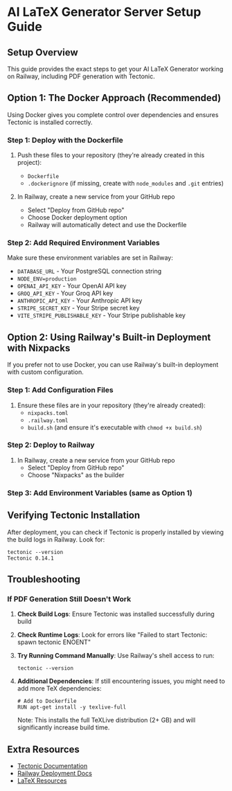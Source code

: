 # AI LaTeX Generator Server Setup Guide

## Setup Overview

This guide provides the exact steps to get your AI LaTeX Generator working on Railway, including PDF generation with Tectonic.

## Option 1: The Docker Approach (Recommended)

Using Docker gives you complete control over dependencies and ensures Tectonic is installed correctly.

### Step 1: Deploy with the Dockerfile

1. Push these files to your repository (they're already created in this project):
   - `Dockerfile`
   - `.dockerignore` (if missing, create with `node_modules` and `.git` entries)

2. In Railway, create a new service from your GitHub repo
   - Select "Deploy from GitHub repo"
   - Choose Docker deployment option
   - Railway will automatically detect and use the Dockerfile

### Step 2: Add Required Environment Variables

Make sure these environment variables are set in Railway:
- `DATABASE_URL` - Your PostgreSQL connection string
- `NODE_ENV=production`
- `OPENAI_API_KEY` - Your OpenAI API key
- `GROQ_API_KEY` - Your Groq API key
- `ANTHROPIC_API_KEY` - Your Anthropic API key
- `STRIPE_SECRET_KEY` - Your Stripe secret key
- `VITE_STRIPE_PUBLISHABLE_KEY` - Your Stripe publishable key

## Option 2: Using Railway's Built-in Deployment with Nixpacks

If you prefer not to use Docker, you can use Railway's built-in deployment with custom configuration.

### Step 1: Add Configuration Files

1. Ensure these files are in your repository (they're already created):
   - `nixpacks.toml`
   - `.railway.toml`
   - `build.sh` (and ensure it's executable with `chmod +x build.sh`)

### Step 2: Deploy to Railway

1. In Railway, create a new service from your GitHub repo
   - Select "Deploy from GitHub repo"
   - Choose "Nixpacks" as the builder

### Step 3: Add Environment Variables (same as Option 1)

## Verifying Tectonic Installation

After deployment, you can check if Tectonic is properly installed by viewing the build logs in Railway. Look for:

```
tectonic --version
Tectonic 0.14.1
```

## Troubleshooting

### If PDF Generation Still Doesn't Work

1. **Check Build Logs**: Ensure Tectonic was installed successfully during build
   
2. **Check Runtime Logs**: Look for errors like "Failed to start Tectonic: spawn tectonic ENOENT"
   
3. **Try Running Command Manually**: Use Railway's shell access to run:
   ```
   tectonic --version
   ```

4. **Additional Dependencies**: If still encountering issues, you might need to add more TeX dependencies:
   ```
   # Add to Dockerfile
   RUN apt-get install -y texlive-full
   ```
   Note: This installs the full TeXLive distribution (2+ GB) and will significantly increase build time.

## Extra Resources

- [Tectonic Documentation](https://tectonic-typesetting.github.io/book/latest/)
- [Railway Deployment Docs](https://docs.railway.app/guides/dockerfiles)
- [LaTeX Resources](https://www.latex-project.org/)